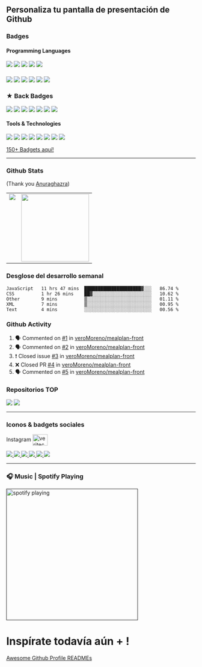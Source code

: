 ## Personaliza tu pantalla de presentación de Github

### Badges

<h4>Programming Languages</h4>
<p>
  <img src="https://img.shields.io/badge/JavaScript-F7DF1E?style=for-the-badge&logo=javascript&logoColor=black">
  <img src="https://img.shields.io/badge/TypeScript-007ACC?style=for-the-badge&logo=typescript&logoColor=white">
  <img src="https://img.shields.io/badge/Python-14354C?style=for-the-badge&logo=python&logoColor=white">
  <img src="https://img.shields.io/badge/C%2B%2B-00599C?style=for-the-badge&logo=c%2B%2B&logoColor=white">
  <img src="https://img.shields.io/badge/C-00599C?style=for-the-badge&logo=c&logoColor=white">
</p>

<h3>
</h3> 
<p>
  <img src="https://img.shields.io/badge/HTML5-E34F26?style=for-the-badge&logo=html5&logoColor=white">
  <img src="https://img.shields.io/badge/CSS3-1572B6?style=for-the-badge&logo=css3&logoColor=white">
  <img src="https://img.shields.io/badge/Tailwind_CSS-38B2AC?style=for-the-badge&logo=tailwind-css&logoColor=white">
  <img src="https://img.shields.io/badge/Angular-DD0031?style=for-the-badge&logo=angular&logoColor=white">
  <img src="https://img.shields.io/badge/Framer%20Motion-black?style=for-the-badge&logo=framer&logoColor=blue">
  <img src="https://img.shields.io/badge/Axios-BD1FE0?style=for-the-badge">
</p>

<h3>
 ★  Back Badges
</h3> 
<p>
  <img src="https://img.shields.io/badge/Node.js-339933?style=for-the-badge&logo=nodedotjs&logoColor=white">
  <img src="https://img.shields.io/badge/Express.js-000000?style=for-the-badge&logo=express&logoColor=white">
  <img src="https://img.shields.io/badge/MongoDB-white?style=for-the-badge&logo=mongodb&logoColor=4EA94B">
  <img src="https://img.shields.io/badge/Django-092E20?style=for-the-badge&logo=django&logoColor=green">
  <img src="https://img.shields.io/badge/MySQL-005C84?style=for-the-badge&logo=mysql&logoColor=white">
  <img src="https://img.shields.io/badge/firebase%20realtime%20database-ffca28?style=for-the-badge&logo=firebase&logoColor=black">
  <img src="https://img.shields.io/badge/Mongoose-00C58E?style=for-the-badge">
</p>

<h4>Tools & Technologies</h4>
<p>
  <img src="https://img.shields.io/badge/Git-F05032?style=for-the-badge&logo=git&logoColor=white">
  <img src="https://img.shields.io/badge/GitHub-100000?style=for-the-badge&logo=github&logoColor=white">
  <img src="https://img.shields.io/badge/Linux-FCC624?style=for-the-badge&logo=linux&logoColor=black">
  <img src="https://img.shields.io/badge/Figma-F24E1E?style=for-the-badge&logo=figma&logoColor=white">
  <img src="https://img.shields.io/badge/Notion-000000?style=for-the-badge&logo=notion&logoColor=white">
  <img src="https://img.shields.io/badge/Postman-FF6C37?style=for-the-badge&logo=Postman&logoColor=white">
  <img src="https://img.shields.io/badge/Heroku-430098?style=for-the-badge&logo=heroku&logoColor=white">
  <img src="https://img.shields.io/badge/Vercel-000000?style=for-the-badge&logo=vercel&logoColor=white">
</p>

<a target="_blank" href="https://dev.to/envoy_/150-badges-for-github-pnk">150+ Badgets aquí!</a>

---

### Github Stats
(Thank you <a target="_blank" href="https://github.com/anuraghazra/github-readme-stats">Anuraghazra</a>)

<table>
  <tr>
    <td valign="top"><img src="https://github-readme-stats.vercel.app/api/top-langs/?username=veroMoreno&theme=radical&card_width=450em)](https://github.com/veroMoreno/veroMoreno/github-readme-stats"/></td>
    <td valign="top"><img height="180em" src="https://github-readme-stats.vercel.app/api?username=veroMoreno&show_icons=true&hide_border=true&&count_private=true&include_all_commits=true&theme=radical&hide_stars=false" /></td>
  </tr>
</table>

### Desglose del desarrollo semanal

<!--START_SECTION:waka-->
```text
JavaScript   11 hrs 47 mins  █████████████████████▓░░░   86.74 % 
CSS          1 hr 26 mins    ██▓░░░░░░░░░░░░░░░░░░░░░░   10.62 % 
Other        9 mins          ▒░░░░░░░░░░░░░░░░░░░░░░░░   01.11 % 
XML          7 mins          ▒░░░░░░░░░░░░░░░░░░░░░░░░   00.95 % 
Text         4 mins          ░░░░░░░░░░░░░░░░░░░░░░░░░   00.56 % 
```
<!--END_SECTION:waka-->

### Github Activity 

<!--START_SECTION:activity-->
1. 🗣 Commented on [#1](https://github.com/veroMoreno/mealplan-front/issues/1) in [veroMoreno/mealplan-front](https://github.com/veroMoreno/mealplan-front)
2. 🗣 Commented on [#2](https://github.com/veroMoreno/mealplan-front/issues/2) in [veroMoreno/mealplan-front](https://github.com/veroMoreno/mealplan-front)
3. ❗️ Closed issue [#3](https://github.com/veroMoreno/mealplan-front/issues/3) in [veroMoreno/mealplan-front](https://github.com/veroMoreno/mealplan-front)
4. ❌ Closed PR [#4](https://github.com/veroMoreno/mealplan-front/pull/4) in [veroMoreno/mealplan-front](https://github.com/veroMoreno/mealplan-front)
5. 🗣 Commented on [#5](https://github.com/veroMoreno/mealplan-front/issues/5) in [veroMoreno/mealplan-front](https://github.com/veroMoreno/mealplan-front)
<!--END_SECTION:activity-->

### Repositorios TOP

[![](https://github-readme-stats.vercel.app/api/pin/?username=veroMoreno&repo=react-url-shortener-front&bg_color=45,fc00ff,00dbde&title_color=fff&text_color=fff)](https://github.com/veroMoreno/react-url-shortener-front)
[![](https://github-readme-stats.vercel.app/api/pin/?username=veroMoreno&repo=mealplan-front&bg_color=45,fc00ff,00dbde&title_color=fff&text_color=fff)](https://github.com/veroMoreno/mealplan-front)

---

### Iconos & badgets sociales

<p>Instagram <a href="https://www.instagram.com/veritechie" target="blank"><img align="center" src="https://raw.githubusercontent.com/rahuldkjain/github-profile-readme-generator/master/src/images/icons/Social/instagram.svg" alt="veritechie" height="30" width="40" /></a>
</p>

<p>
  <a href="https://www.linkedin.com/in/vmorenoflores/">
    <img src="https://img.shields.io/badge/TikTok-000000?style=for-the-badge&logo=tiktok&logoColor=white">
  </a>
  <a href="https://www.linkedin.com/in/vmorenoflores/">
    <img src="https://img.shields.io/badge/LinkedIn-0077B5?style=for-the-badge&logo=linkedin&logoColor=white">
  </a>
  <a href="https://twitter.com/veritechie">
    <img src="https://img.shields.io/badge/Twitter-1DA1F2?style=for-the-badge&logo=twitter&logoColor=white">
  </a>
  <a href="https://veritechie.hashnode.dev/">
    <img src="https://img.shields.io/badge/Hashnode-2962FF?style=for-the-badge&logo=hashnode&logoColor=white">
  </a>
  <a href="https://dev.to/veritechie">
    <img src="https://img.shields.io/badge/dev.to-0A0A0A?style=for-the-badge&logo=dev.to&logoColor=white">
  </a>
  <a href="mailto:veronica.moreno.wrok@gmail.com">
    <img src="https://img.shields.io/badge/Gmail-D14836?style=for-the-badge&logo=gmail&logoColor=white">
  </a>
</p>

---

### 🎧 Music | Spotify Playing
[<img src="https://spotify-now-playing-kappa.vercel.app/api/spotify-playing" alt="spotify playing" width="350" />]()

# Inspírate todavía aún + ! 
[Awesome Github Profile READMEs](https://awesomegithubprofile.tech/)
